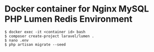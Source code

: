 # Docker container for Nginx MySQL PHP Lumen Redis Environment

```
$ docker exec -it <container id> bash
$ composer create-project laravel/lumen .
$ nano .env
$ php artisan migrate --seed
```
